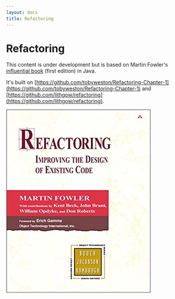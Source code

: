 ```yaml
---
layout: docs
title: Refactoring
---
```


# Refactoring

This content is under development but is based on Martin Fowler's [influential book](https://amzn.to/2HjgGQc) (first edition) in Java.

It's built on [https://github.com/tobyweston/Refactoring-Chapter-1](https://github.com/tobyweston/Refactoring-Chapter-1) and [https://github.com/lithgow/refactoring](https://github.com/lithgow/refactoring).

[![](book.jpg)](https://amzn.to/2HjgGQc)